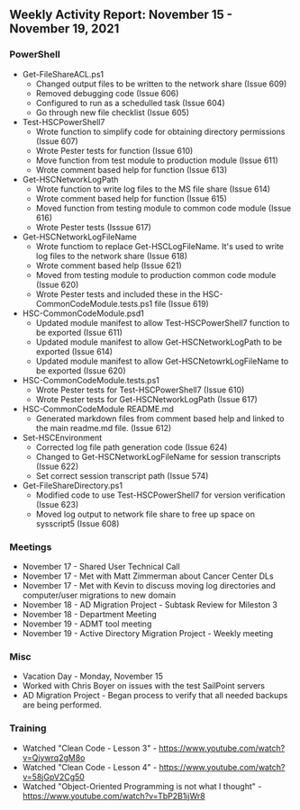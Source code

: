 ## Weekly Activity Report: November 15 - November 19, 2021

### PowerShell
* Get-FileShareACL.ps1
  * Changed output files to be written to the network share (Issue 609)
  * Removed debugging code (Issue 606)
  * Configured to run as a schedulled task (Issue 604)
  * Go through new file checklist (Issue 605)
* Test-HSCPowerShell7
  * Wrote function to simplify code for obtaining directory permissions (Issue 607)
  * Wrote Pester tests for function (Issue 610)
  * Move function from test module to production module (Issue 611)
  * Wrote comment based help for function (Issue 613)
* Get-HSCNetworkLogPath
  * Wrote function to write log files to the MS file share (Issue 614)
  * Wrote comment based help for function (Issue 615)
  * Moved function from testing module to common code module (Issue 616)
  * Wrote Pester tests (Isssue 617)
* Get-HSCNetworkLogFileName
  * Wrote functiom to replace Get-HSCLogFileName. It's used to write log files to the network share (Issue 618)
  * Wrote comment based help (Issue 621)
  * Moved from testing module to production common code module (Issue 620)
  * Wrote Pester tests and included these in the HSC-CommonCodeModule.tests.ps1 file (Issue 619)
* HSC-CommonCodeModule.psd1
  * Updated module manifest to allow Test-HSCPowerShell7 function to be exported (Issue 611)
  * Updated module manifest to allow Get-HSCNetworkLogPath to be exported (Issue 614)
  * Updated module manifest to allow Get-HSCNetowrkLogFileName to be exported (Issue 620)
* HSC-CommonCodeModule.tests.ps1
  * Wrote Pester tests for Test-HSCPowerShell7 (Issue 610)
  * Wrote Pester tests for Get-HSCNetworkLogPath (Issue 617)
* HSC-CommonCodeModule README.md
  * Generated markdown files from comment based help and linked to the main readme.md file. (Issue 612)
* Set-HSCEnvironment
  * Corrected log file path generation code (Issue 624)
  * Changed to Get-HSCNetworkLogFileName for session transcripts (Issue 622)
  * Set correct session transcript path (Issue 574)
* Get-FileShareDirectory.ps1
  * Modified code to use Test-HSCPowerShell7 for version verification (Issue 623)
  * Moved log output to network file share to free up space on sysscript5 (Issue 608)

### Meetings
* November 17 - Shared User Technical Call
* November 17 - Met with Matt Zimmerman about Cancer Center DLs
* November 17 - Met with Kevin to discuss moving log directories and computer/user migrations to new domain
* November 18 - AD Migration Project - Subtask Review for Mileston 3
* November 18 - Department Meeting
* November 19 - ADMT tool meeting
* November 19 - Active Directory Migration Project - Weekly meeting

### Misc
* Vacation Day - Monday, November 15
* Worked with Chris Boyer on issues with the test SailPoint servers
* AD Migration Project - Began process to verify that all needed backups are being performed.

### Training
* Watched "Clean Code - Lesson 3" - https://www.youtube.com/watch?v=Qjywrq2gM8o
* Watched "Clean Code - Lesson 4" - https://www.youtube.com/watch?v=58jGpV2Cg50
* Watched "Object-Oriented Programming is not what I thought" - https://www.youtube.com/watch?v=TbP2B1ijWr8
